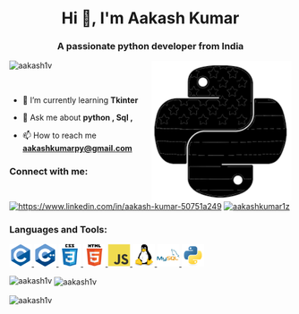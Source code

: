 

<h1 align="center">Hi 👋, I'm Aakash Kumar</h1>
<h3 align="center">A passionate python developer from India</h3>
<img align="right" alt="Coding" width="250" height="250" src="p1.jpg">

<p align="left"> <img src="https://komarev.com/ghpvc/?username=aakash1v&label=Profile%20views&color=0e75b6&style=flat" alt="aakash1v" /> </p>

<p align="left"> <a href="https://twitter.com/" target="blank"><img src="https://img.shields.io/twitter/follow/?logo=twitter&style=for-the-badge" alt="" /></a> </p>

- 🌱 I’m currently learning **Tkinter**

- 💬 Ask me about **python , Sql ,**

- 📫 How to reach me **aakashkumarpy@gmail.com**

<h3 align="left">Connect with me:</h3>
<p align="left">
<a href="https://www.linkedin.com/in/aakash-kumar-50751a249" target="blank"><img align="center" src="https://raw.githubusercontent.com/rahuldkjain/github-profile-readme-generator/master/src/images/icons/Social/linked-in-alt.svg" alt="https://www.linkedin.com/in/aakash-kumar-50751a249" height="30" width="40" /></a>
<a href="https://instagram.com/aakashkumar1z" target="blank"><img align="center" src="https://raw.githubusercontent.com/rahuldkjain/github-profile-readme-generator/master/src/images/icons/Social/instagram.svg" alt="aakashkumar1z" height="30" width="40" /></a>
</p>

<h3 align="left">Languages and Tools:</h3>
<p align="left"> <a href="https://www.cprogramming.com/" target="_blank" rel="noreferrer"> <img src="https://raw.githubusercontent.com/devicons/devicon/master/icons/c/c-original.svg" alt="c" width="40" height="40"/> </a> <a href="https://www.w3schools.com/cpp/" target="_blank" rel="noreferrer"> <img src="https://raw.githubusercontent.com/devicons/devicon/master/icons/cplusplus/cplusplus-original.svg" alt="cplusplus" width="40" height="40"/> </a> <a href="https://www.w3schools.com/css/" target="_blank" rel="noreferrer"> <img src="https://raw.githubusercontent.com/devicons/devicon/master/icons/css3/css3-original-wordmark.svg" alt="css3" width="40" height="40"/> </a> <a href="https://www.w3.org/html/" target="_blank" rel="noreferrer"> <img src="https://raw.githubusercontent.com/devicons/devicon/master/icons/html5/html5-original-wordmark.svg" alt="html5" width="40" height="40"/> </a> <a href="https://developer.mozilla.org/en-US/docs/Web/JavaScript" target="_blank" rel="noreferrer"> <img src="https://raw.githubusercontent.com/devicons/devicon/master/icons/javascript/javascript-original.svg" alt="javascript" width="40" height="40"/> </a> <a href="https://www.linux.org/" target="_blank" rel="noreferrer"> <img src="https://raw.githubusercontent.com/devicons/devicon/master/icons/linux/linux-original.svg" alt="linux" width="40" height="40"/> </a> <a href="https://www.mysql.com/" target="_blank" rel="noreferrer"> <img src="https://raw.githubusercontent.com/devicons/devicon/master/icons/mysql/mysql-original-wordmark.svg" alt="mysql" width="40" height="40"/> </a> <a href="https://www.python.org" target="_blank" rel="noreferrer"> <img src="https://raw.githubusercontent.com/devicons/devicon/master/icons/python/python-original.svg" alt="python" width="40" height="40"/> </a> </p>

<p><img align="left" src="https://github-readme-stats.vercel.app/api/top-langs?username=aakash1v&show_icons=true&locale=en&layout=compact" alt="aakash1v" /></p>

<p>&nbsp;<img align="center" src="https://github-readme-stats.vercel.app/api?username=aakash1v&show_icons=true&locale=en" alt="aakash1v" /></p>

<p><img align="center" src="https://github-readme-streak-stats.herokuapp.com/?user=aakash1v&" alt="aakash1v" /></p>
